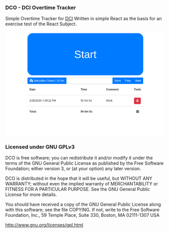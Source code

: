 ### DCO - DCI Overtime Tracker
Simple Overtime Tracker for [DCI](https://digitalcareerinstitute.org)
Written in simple React as the basis for an exercise test of the
React Subject.

![Overtime Screenshot](https://github.com/digitalcareerinstitute/overtime/raw/master/screenshot.png)


### Licensed under GNU GPLv3
DCO is free software; you can redistribute it and/or modify
it under the terms of the GNU General Public License as published by
the Free Software Foundation; either version 3, or (at your option)
any later version.

DCO is distributed in the hope that it will be useful,
but WITHOUT ANY WARRANTY; without even the implied warranty of
MERCHANTABILITY or FITNESS FOR A PARTICULAR PURPOSE.  See the
GNU General Public License for more details.

You should have received a copy of the GNU General Public License
along with this software; see the file COPYING.  If not, write to
the Free Software Foundation, Inc., 59 Temple Place, Suite 330,
Boston, MA 02111-1307 USA

http://www.gnu.org/licenses/gpl.html
